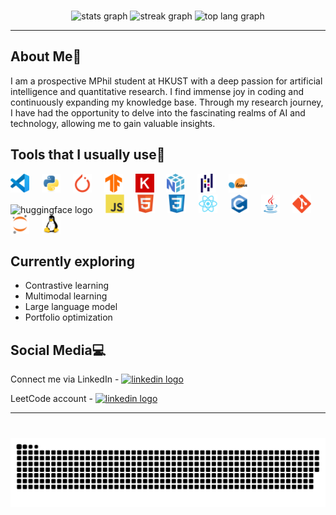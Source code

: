  
###

<div align="center">
  <img src="https://github-readme-stats.vercel.app/api?username=lucaswychan&hide_title=false&hide_rank=false&show_icons=true&include_all_commits=true&count_private=true&disable_animations=false&theme=dracula&locale=en&hide_border=false" height="150" alt="stats graph"  />
  <img src="https://streak-stats.demolab.com?user=lucaswychan&locale=en&mode=daily&theme=dracula&hide_border=false&border_radius=5" height="150" alt="streak graph"  />
  <img src="https://github-readme-stats.vercel.app/api/top-langs/?username=lucaswychan&layout=compact&theme=dracula&hide_border=false&border_radius=5" height="150" alt="top lang graph"  />
</div>

<hr />

###

## About Me👋
I am a prospective MPhil student at HKUST with a deep passion for artificial intelligence and quantitative research. I find immense joy in coding and continuously expanding my knowledge base. Through my research journey, I have had the opportunity to delve into the fascinating realms of AI and technology, allowing me to gain valuable insights.

###

## Tools that I usually use💼

<div>
  <img src="https://github.com/devicons/devicon/blob/v2.16.0/icons/vscode/vscode-original.svg" height="30" alt="vscode logo"  />
  <img width="12" />
  <img src="https://github.com/devicons/devicon/blob/v2.16.0/icons/python/python-original.svg" height="30" alt="python logo"  />
  <img width="12" />
  <img src="https://github.com/devicons/devicon/blob/v2.16.0/icons/pytorch/pytorch-original.svg" height="30" alt="pytorch logo"  />
  <img width="12" />
  <img src="https://github.com/devicons/devicon/blob/v2.16.0/icons/tensorflow/tensorflow-original.svg" height="30" alt="tensorflow logo"  />
  <img width="12" />
  <img src="https://github.com/devicons/devicon/blob/v2.16.0/icons/keras/keras-original.svg" height="30" alt="keras logo"  />
  <img width="12" />
  <img src="https://github.com/devicons/devicon/blob/v2.16.0/icons/numpy/numpy-original.svg" height="30" alt="numpy logo"  />
  <img width="12" />
  <img src="https://github.com/devicons/devicon/blob/v2.16.0/icons/pandas/pandas-original.svg" height="30" alt="pandas logo"  />
  <img width="12" />
  <img src="https://github.com/devicons/devicon/blob/v2.16.0/icons/scikitlearn/scikitlearn-original.svg" height="30" alt="scikitlearn logo"  />
  <img width="12" />
  <img src="https://huggingface.co/front/assets/huggingface_logo.svg" height="30" alt="huggingface logo"  />
  <img width="12" />
  <img src="https://github.com/devicons/devicon/blob/v2.16.0/icons/javascript/javascript-original.svg" height="30" alt="javascript logo"  />
  <img width="12" />
  <img src="https://github.com/devicons/devicon/blob/v2.16.0/icons/html5/html5-original.svg" height="30" alt="html5 logo"  />
  <img width="12" />
  <img src="https://github.com/devicons/devicon/blob/v2.16.0/icons/css3/css3-original.svg" height="30" alt="css3 logo"  />
  <img width="12" />
  <img src="https://github.com/devicons/devicon/blob/v2.16.0/icons/react/react-original.svg" height="30" alt="react logo"  />
  <img width="12" />
  <img src="https://github.com/devicons/devicon/blob/v2.16.0/icons/c/c-original.svg" height="30" alt="c logo"  />
  <img width="12" />
  <img src="https://github.com/devicons/devicon/blob/v2.16.0/icons/java/java-original.svg" height="30" alt="java logo"  />
  <img width="12" />
  <img src="https://github.com/devicons/devicon/blob/v2.16.0/icons/git/git-original.svg" height="30" alt="git logo"  />
  <img width="12" />
  <img src="https://github.com/devicons/devicon/blob/v2.16.0/icons/jupyter/jupyter-original.svg" height="30" alt="jupyter logo"  />
  <img width="12" />
  <img src="https://github.com/devicons/devicon/blob/v2.16.0/icons/linux/linux-original.svg" height="30" alt="linux logo"  />
</div>

###

## Currently exploring
- Contrastive learning
- Multimodal learning
- Large language model
- Portfolio optimization

###

## Social Media💻
Connect me via LinkedIn - 
<a href="https://www.linkedin.com/in/lucas-chan-578039267" target="_blank">
   <img src="https://img.shields.io/static/v1?message=LinkedIn&logo=linkedin&label=&color=0077B5&logoColor=white&labelColor=&style=for-the-badge" height="25" alt="linkedin logo"  />
</a>

LeetCode account - 
<a href="https://leetcode.com/u/LCCCCas/" target="_blank">
   <img src="https://img.shields.io/static/v1?message=Leetcode&logo=leetcode&label=&color=black&labelColor=&style=for-the-badge" height="25" alt="linkedin logo"  />
</a>

<hr />

###

<br clear="both">

<img src="https://raw.githubusercontent.com/lucaswychan/lucaswychan/output/snake.svg" alt="Snake animation" />

###
